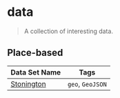# data

> A collection of interesting data.

## Place-based

| Data Set Name              | Tags             |
|----------------------------|------------------|
| [Stonington](./stonington) | `geo`, `GeoJSON` |
